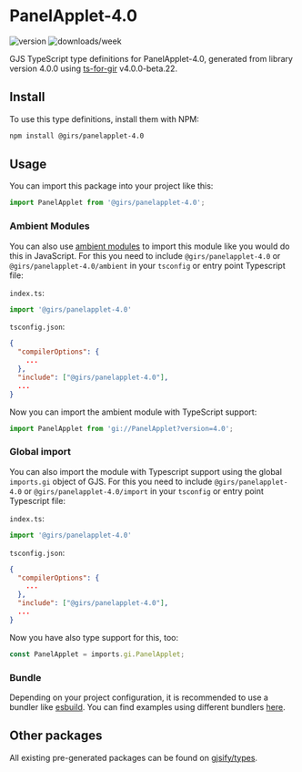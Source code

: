 
# PanelApplet-4.0

![version](https://img.shields.io/npm/v/@girs/panelapplet-4.0)
![downloads/week](https://img.shields.io/npm/dw/@girs/panelapplet-4.0)


GJS TypeScript type definitions for PanelApplet-4.0, generated from library version 4.0.0 using [ts-for-gir](https://github.com/gjsify/ts-for-gir) v4.0.0-beta.22.


## Install

To use this type definitions, install them with NPM:
```bash
npm install @girs/panelapplet-4.0
```

## Usage

You can import this package into your project like this:
```ts
import PanelApplet from '@girs/panelapplet-4.0';
```

### Ambient Modules

You can also use [ambient modules](https://github.com/gjsify/ts-for-gir/tree/main/packages/cli#ambient-modules) to import this module like you would do this in JavaScript.
For this you need to include `@girs/panelapplet-4.0` or `@girs/panelapplet-4.0/ambient` in your `tsconfig` or entry point Typescript file:

`index.ts`:
```ts
import '@girs/panelapplet-4.0'
```

`tsconfig.json`:
```json
{
  "compilerOptions": {
    ...
  },
  "include": ["@girs/panelapplet-4.0"],
  ...
}
```

Now you can import the ambient module with TypeScript support: 

```ts
import PanelApplet from 'gi://PanelApplet?version=4.0';
```

### Global import

You can also import the module with Typescript support using the global `imports.gi` object of GJS.
For this you need to include `@girs/panelapplet-4.0` or `@girs/panelapplet-4.0/import` in your `tsconfig` or entry point Typescript file:

`index.ts`:
```ts
import '@girs/panelapplet-4.0'
```

`tsconfig.json`:
```json
{
  "compilerOptions": {
    ...
  },
  "include": ["@girs/panelapplet-4.0"],
  ...
}
```

Now you have also type support for this, too:

```ts
const PanelApplet = imports.gi.PanelApplet;
```

### Bundle

Depending on your project configuration, it is recommended to use a bundler like [esbuild](https://esbuild.github.io/). You can find examples using different bundlers [here](https://github.com/gjsify/ts-for-gir/tree/main/examples).

## Other packages

All existing pre-generated packages can be found on [gjsify/types](https://github.com/gjsify/types).

